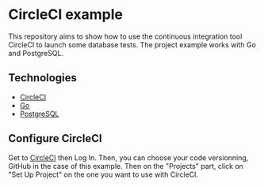 # CircleCI example

This repository aims to show how to use the continuous integration tool CircleCI to launch some database tests. The project example works with Go and PostgreSQL.

## Technologies

- [CircleCI](https://circleci.com/) 
- [Go](https://golang.org/) 
- [PostgreSQL](https://www.postgresql.org/)

## Configure CircleCI

Get to [CircleCI](https://circleci.com/) then Log In. Then, you can choose your code versionning, GitHub in the case of this example. Then on the "Projects" part, click on "Set Up Project" on the one you want to use with CircleCI.
